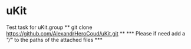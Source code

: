 # uKit
Test task for uKit.group
** git clone https://github.com/AlexandrHeroCoud/uKit.git ** 
*** Please if need add a _"/"_ to the paths of the attached files ***
